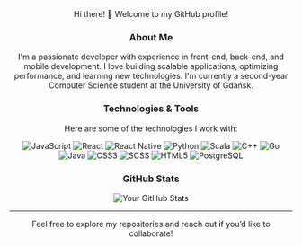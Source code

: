 <div align="center">
Hi there! 👋 Welcome to my GitHub profile!

### About Me
I'm a passionate developer with experience in front-end, back-end, and mobile development. I love building scalable applications, optimizing performance, and learning new technologies.
I'm currently a second-year Computer Science student at the University of Gdańsk.

### Technologies & Tools
Here are some of the technologies I work with:

![JavaScript](https://img.shields.io/badge/JavaScript-%23F7DF1E.svg?style=flat&logo=javascript&logoColor=black) 
![React](https://img.shields.io/badge/React-%2320232a.svg?style=flat&logo=react&logoColor=%2361DAFB) 
![React Native](https://img.shields.io/badge/React%20Native-%2320232a.svg?style=flat&logo=react&logoColor=%2361DAFB)
![Python](https://img.shields.io/badge/Python-%233776AB.svg?style=flat&logo=python&logoColor=white) 
![Scala](https://img.shields.io/badge/Scala-%23DC322F.svg?style=flat&logo=scala&logoColor=white) 
![C++](https://img.shields.io/badge/C++-%2300599C.svg?style=flat&logo=c%2B%2B&logoColor=white)
![Go](https://img.shields.io/badge/Go-%2300ADD8.svg?style=flat&logo=go&logoColor=white) 
![Java](https://img.shields.io/badge/Java-%23ED8B00.svg?style=flat&logo=java&logoColor=white) 
![CSS3](https://img.shields.io/badge/CSS3-%231572B6.svg?style=flat&logo=css3&logoColor=white) 
![SCSS](https://img.shields.io/badge/SCSS-%23CC6699.svg?style=flat&logo=sass&logoColor=white) 
![HTML5](https://img.shields.io/badge/HTML5-%23E34F26.svg?style=flat&logo=html5&logoColor=white) 
![PostgreSQL](https://img.shields.io/badge/PostgreSQL-%23336791.svg?style=flat&logo=postgresql&logoColor=white)

### GitHub Stats
![Your GitHub Stats](https://github-readme-stats.vercel.app/api?username=madamski9&show_icons=true&theme=radical)

---
Feel free to explore my repositories and reach out if you’d like to collaborate!



<!---
madamski9/madamski9 is a ✨ special ✨ repository because its `README.md` (this file) appears on your GitHub profile.
You can click the Preview link to take a look at your changes.
--->
</div>


